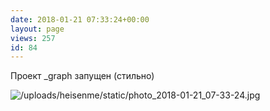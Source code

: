 ```yaml
---
date: 2018-01-21 07:33:24+00:00
layout: page
views: 257
id: 84
---
```


Проект _graph запущен (стильно)



![/uploads/heisenme/static/photo_2018-01-21_07-33-24.jpg](/uploads/heisenme/static/photo_2018-01-21_07-33-24.jpg)
